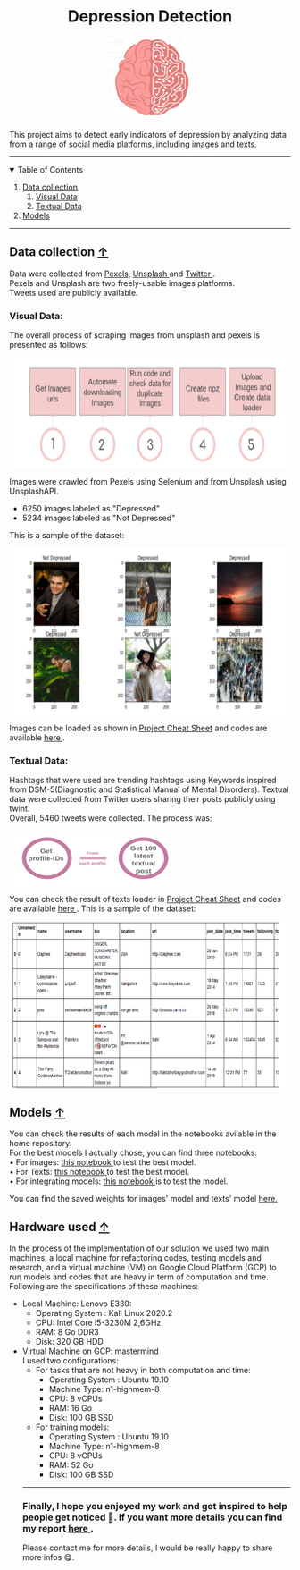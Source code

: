 <div align="center">
 <h1 align="center"> Depression Detection</h1>

 <img src="Screenshots/brain.png" alt="Logo-brain" width="150" height="150">
  
</div>

This project aims to detect early indicators of depression by analyzing data from a range of social media platforms, including images and texts. 

---

<!-- List of table of contents -->
<details open="open">
  <summary name="tbc"> Table of Contents</summary>

  <ol>
    <li> <a href="#data-collection--">Data collection </a> 
       <ol>
          <li> <a href="#visual-data">Visual Data</a> </li>
          <li> <a href="#textual-data">Textual Data</a> </li>
     </ol>
    </li>
    <li> <a href="#models">Models</a> </li>


  </ol>
</details>
 

---

## Data collection <a href="#top">&#8593; </a>
Data were collected from <a href="https://www.pexels.com/"> Pexels</a>, <a href="https://unsplash.com/"> Unsplash  </a> and <a href="https://twitter.com/?lang=ang"> Twitter </a>. <br>
Pexels and Unsplash are two freely-usable images platforms. <br>Tweets used are publicly available. 
### Visual Data: 
The overall process of scraping images from unsplash and pexels is presented as follows:
<div> <img src="Screenshots/crawl_images.PNG" alt="Image sample" width="800" height="200" align="center"> </div>

Images were crawled from Pexels using Selenium and from Unsplash using UnsplashAPI.  
<ul>
           <li> 6250 images labeled as "Depressed" </li>
           <li> 5234 images labeled as "Not Depressed" </li>
</ul>

This is a sample of the dataset: 
<div> <img src="Screenshots/ImageSample.png" alt="Image sample" width="800" height="300" align="center"> </div>
  
Images can be loaded as shown in <a href="Project Cheat Sheet.ipynb"> Project Cheat Sheet</a> and codes are available <a href="https://github.com/BouzidiImen/Social_media_Prediction_depression/tree/main/Scripts/Images_functions"> here <a>.
### Textual Data: 

Hashtags that were used are trending hashtags using Keywords inspired from DSM-5(Diagnostic and Statistical Manual of Mental Disorders). 
Textual data were collected from Twitter users sharing their posts publicly using twint. <br> 
Overall, 5460 tweets were collected.
The process was: <br>
 <div> <img src="Screenshots/crawl_texts.PNG" alt="Image sample" width="300" height="100" align="center"> </div>
 
You can check the result of texts loader in <a href="Project Cheat Sheet.ipynb"> Project Cheat Sheet</a> and codes are available <a href="https://github.com/BouzidiImen/Social_media_Prediction_depression/tree/main/Scripts/Twitter_Crawler"> here <a>.
This is a sample of the dataset: 
<div> <img src="Screenshots/texts_exmpl.PNG" alt="Image sample" width="800" height="300" align="center"> </div>
  
## Models <a href="#top">&#8593; </a>

You can check the results of each model in the notebooks avilable in the home repository. <br>
For the best models I actually chose, you can find three notebooks: <br> 
• For images: <a href="https://github.com/BouzidiImen/Social_media_Prediction_depression/blob/main/Test_Best_Model.ipynb">this notebook </a> to test the best model.  <br> 
• For Texts:  <a href="https://github.com/BouzidiImen/Social_media_Prediction_depression/blob/main/Testing_models.ipynb">this notebook </a> to test the best model.  <br> 
• For integrating models: <a href="https://github.com/BouzidiImen/Social_media_Prediction_depression/blob/main/Integrating_Models.ipynb">this notebook </a> is to test the model.  <br> 

You can find the saved weights for images' model and texts' model <a href="https://drive.google.com/drive/folders/1R2nh2mDIhL1Z99O9XHPefwaaCNrKvFan?fbclid=IwAR1b-ZcUq7A9Xb8uV9Tv6m4ailydNWp6Pj3sr4SZ-Qm62U4tFPuVBoA_RvA">here. </a>

## Hardware used <a href="#top">&#8593; </a>
 In the process of the implementation of our solution we used two main machines,
a local machine for refactoring codes, testing models and research, and a virtual
machine (VM) on Google Cloud Platform (GCP) to run models and codes that
are heavy in term of computation and time. Following are the specifications of
these machines:
<ul>
    <li> Local Machine: Lenovo E330:
        <ul>
            <li>Operating System : Kali Linux 2020.2</li>
            <li>CPU: Intel Core i5-3230M 2,6GHz</li>
         <li>RAM: 8 Go DDR3</li>
         <li>Disk: 320 GB HDD</li>
        </ul>
    </li>
 
 
 <li>Virtual Machine on GCP: mastermind
        <br> I used two configurations: 
       <ul>
        <li> For tasks that are not heavy in both computation and time:
           <ul> <li>Operating System : Ubuntu 19.10</li>
            <li>Machine Type: n1-highmem-8</li>
          <li>CPU: 8 vCPUs</li>
          <li> RAM: 16 Go</li>
          <li> Disk: 100 GB SSD</li>
        </ul>
         </li>
            <li>
          For training models: <ul>
            <li>Operating System : Ubuntu 19.10</li>
            <li> Machine Type: n1-highmem-8</li>
          <li>CPU: 8 vCPUs</li>
          <li>RAM: 52 Go</li>
          <li>Disk: 100 GB SSD</li>
        </ul>
             </li>
         

 </li>

</ul>
         
         
  
---

### Finally, I hope you enjoyed my work and got inspired to help people get noticed :monocle_face:. If you want more details you can find my report <a href="https://github.com/BouzidiImen/Social_media_Prediction_depression/blob/main/Report.pdf">  here </a> . 

Please contact me for more details, I would be really happy to share more infos :yum:. 



 

 
 
